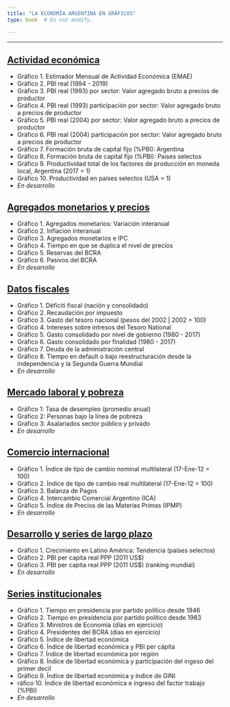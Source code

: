 ```yaml
---
title: "LA ECONOMÍA ARGENTINA EN GRÁFICOS"
type: book  # Do not modify.

---
```


---

## [Actividad económica](https://www.elhubeconomico.com/graficos/01_actividad_economica/)

* Gráfico 1. Estimador Mensual de Actividad Económica (EMAE)
* Gráfico 2. PBI real (1994 - 2019)
* Gráfico 3. PBI real (1993) por sector: Valor agregado bruto a precios de productor
* Gráfico 4. PBI real (1993) participación por sector: Valor agregado bruto a precios de productor
* Gráfico 5. PBI real (2004) por sector: Valor agregado bruto a precios de productor
* Gráfico 6. PBI real (2004) participación por sector: Valor agregado bruto a precios de productor
* Gráfico 7. Formación bruta de capital fijo (%PBI): Argentina
* Gráfico 8. Formación bruta de capital fijo (%PBI): Países selectos
* Gráfico 9. Productividad total de los factores de producción en moneda local, Argentina (2017 = 1)
* Gráfico 10. Productividad en países selectos (USA = 1)
* *En desarrollo*

## [Agregados monetarios y precios](https://www.elhubeconomico.com/graficos/02_agregados_monetarios/)

* Gráfico 1. Agregados monetarios: Variación interanual
* Gráfico 2. Inflación interanual
* Gráfico 3. Agregados monetarios e IPC
* Gráfico 4. Tiempo en que se duplica el nivel de precios
* Gráfico 5. Reservas del BCRA
* Gráfico 6. Pasivos del BCRA
* *En desarrollo*

## [Datos fiscales](https://www.elhubeconomico.com/graficos/03_datos_fiscales/)

* Gráfico 1. Déficiti fiscal (nación y consolidado)
* Gráfico 2. Recaudación por impuesto
* Gráfico 3. Gasto del tesoro nacional (pesos del 2002 | 2002 = 100)
* Gráfico 4. Intereses sobre intresos del Tesoro National
* Gráfico 5. Gasto consolidado por nivel de gobierno (1980 - 2017)
* Gráfico 6. Gasto consolidado por finalidad (1980 - 2017)
* Gráfico 7. Deuda de la administración central
* Gráfico 8. Tiempo en default o bajo reestructuración desde la independencia y la Segunda Guerra Mundial
* *En desarrollo*

## [Mercado laboral y pobreza](https://www.elhubeconomico.com/graficos/04_desempleo_pobreza/)

* Gráfico 1: Tasa de desempleo (promedio anual)
* Gráfico 2: Personas bajo la línea de pobreza
* Gráfico 3: Asalariados sector público y privado
* *En desarrollo*

## [Comercio internacional](https://www.elhubeconomico.com/graficos/05_internacional/)

* Gráfico 1. Índice de tipo de cambio nominal multilateral (17-Ene-12 = 100)
* Gráfico 2. Índice de tipo de cambio real multilateral (17-Ene-12 = 100)
* Gráfico 3. Balanza de Pagos
* Gráfico 4. Intercambio Comercial Argentino (ICA)
* Gráfico 5. Índice de Precios de las Materias Primas (IPMP)
* *En desarrollo*

## [Desarrollo y series de largo plazo](https://www.elhubeconomico.com/graficos/06_desarrollo/)

* Gráfico 1. Crecimiento en Latino América: Tendencia (países selectos)
* Gráfico 2. PBI per capita real PPP (2011 US$)
* Gráfico 3. PBI per capita real PPP (2011 US$) (ranking mundial)
* *En desarrollo*

## [Series institucionales](https://www.elhubeconomico.com/graficos/07_instituciones/)

* Gráfico 1. Tiempo en presidencia por partido político desde 1946
* Gráfico 2. Tiempo en presidencia por partido político desde 1983
* Gráfico 3. Ministros de Economía (días en ejercicio)
* Gráfico 4. Presidentes del BCRA (días en ejercicio)
* Gráfico 5. Índice de libertad económica
* Gráfico 6. Índice de libertad económica y PBI per cápita
* Gráfico 7. Índice de libertad económica por región
* Gráfico 8. Índice de libertad económica y participación del ingeso del primer decil
* Gráfico 9. Índice de libertad económica y índice de GINI
* ráfico 10. Índice de libertad económica e ingreso del factor trabajo (\%PBI)
* *En desarrollo* 